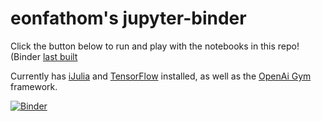# eonfathom's jupyter-binder

Click the button below to run and play with the notebooks in this repo! (Binder [last built](http://mybinder.org/status/eonfathom/tensorflow)

Currently has [iJulia](https://github.com/JuliaLang/IJulia.jl) and [TensorFlow](https://www.tensorflow.org/) installed, as well as the [OpenAi Gym](https://gym.openai.com) framework.


[![Binder](http://mybinder.org/badge.svg)](http://mybinder.org:/repo/eonfathom/tensorflow)
